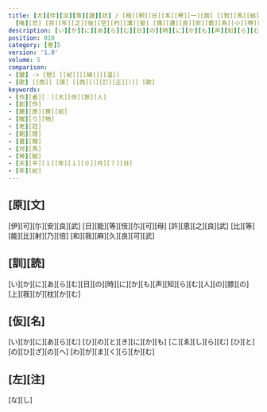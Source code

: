 ```yaml
---
title: [大][伴][淡][等][謹][状] / [梧][桐][日][本][琴][一][面] [[對][馬][結][石][山][孫][枝]] / [此][琴][夢][化][娘][子][曰] [余][託][根][遥][嶋][之][崇]<[巒]> [晞][ｏ][九][陽][之][休][光] [長][帶][烟][霞][逍][遥][山][川][之][阿] [遠][望][風][波][出][入][鴈][木][之][間]
  [唯][恐] [百][年][之][後][空][朽][溝][壑] [偶][遭][良][匠][散][為][小][琴][不][顧][質][麁][音][少] [恒][希][君][子][左][琴] [即][歌][曰]
description: [い][か][に][あ][ら][む][日][の][時][に][か][も][声][知][ら][む][人][の][膝][の][上][我][が][枕][か][む]
position: 810
category: [巻]5
version: '1.0'
volume: 5
comparison:
- [蠻] -> [巒] [[紀]][[細]][[温]]
- [歌] [[西]] [謌] [[西][（][訂][正][）]] [歌]
keywords:
- [作][者][：][大][伴][旅][人]
- [創][作]
- [藤][原][房][前]
- [贈][り][物]
- [老][荘]
- [朝][隠]
- [書][簡]
- [対][馬]
- [琴][賦]
- [天][平][１][年][１][０][月][７][日]
- [年][紀]
---
```


## [原][文]

[伊][可][尓][安][良][武] [日][能][等][伎][尓][可][母] [許][恵][之][良][武] [比][等][能][比][射][乃][倍] [和][我][麻][久][良][可][武]

## [訓][読]

[い][か][に][あ][ら][む][日][の][時][に][か][も][声][知][ら][む][人][の][膝][の][上][我][が][枕][か][む]

## [仮][名]

[い][か][に][あ][ら][む] [ひ][の][と][き][に][か][も] [こ][ゑ][し][ら][む] [ひ][と][の][ひ][ざ][の][へ] [わ][が][ま][く][ら][か][む]

## [左][注]

[な][し]
